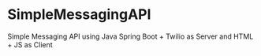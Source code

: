# SimpleMessagingAPI
Simple Messaging API using Java Spring Boot + Twilio as Server and HTML + JS as Client
